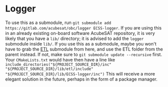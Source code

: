 # Logger

To use this as a submodule, run `git submodule add https://gitlab.com/acubesat/obc/logger ECSS-logger`.
If you are using this in an already existing on-board software AcubeSAT repository, it is very likely that you have a `lib/` directory; it is advised to add the `logger` submodule inside `lib/`.
If you use this as a submodule, maybe you won't have to grab the [ETL](https://github.com/ETLCPP/etl) submodule from here, and use the ETL folder from the parent instead.
If not, make sure to `git submodule update --recursive` first.
Your `CMakeLists.txt` would have then have a line like `include_directories("${PROJECT_SOURCE_DIR}/inc" "${PROJECT_SOURCE_DIR}/lib/etl/include" "${PROJECT_SOURCE_DIR}/lib/ECSS-logger/inc")`
This will receive a more elegant solution in the future, perhaps in the form of a package manager.
